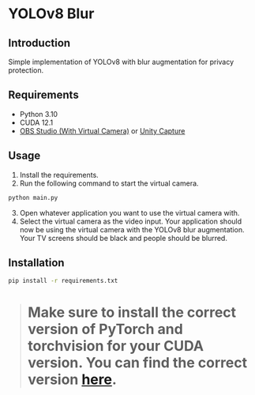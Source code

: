 # YOLOv8 Blur
## Introduction
Simple implementation of YOLOv8 with blur augmentation for privacy protection.

## Requirements
- Python 3.10
- CUDA 12.1
- [OBS Studio (With Virtual Camera)](https://obsproject.com/) or [Unity Capture](https://github.com/schellingb/UnityCapture)

## Usage
1. Install the requirements.
2. Run the following command to start the virtual camera.
```bash
python main.py
```
3. Open whatever application you want to use the virtual camera with.
4. Select the virtual camera as the video input.
Your application should now be using the virtual camera with the YOLOv8 blur augmentation. Your TV screens should be black and people should be blurred.

## Installation
```bash
pip install -r requirements.txt
```

> #  Make sure to install the correct version of PyTorch and torchvision for your CUDA version. You can find the correct version [here](https://pytorch.org/get-started/locally/).

